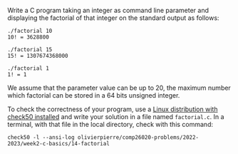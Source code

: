 Write a C program taking an integer as command line parameter and displaying
the factorial of that integer on the standard output as follows:
```
./factorial 10
10! = 3628800

./factorial 15
15! = 1307674368000

./factorial 1
1! = 1
```

We assume that the parameter value can be up to 20, the maximum number which
factorial can be stored in a 64 bits unsigned integer.

To check the correctness of your program, use a
[Linux distribution with check50 installed](https://github.com/olivierpierre/comp26020-devcontainer)
and write your solution in a file named `factorial.c`. In a
terminal, with that file in the local directory, check with this command:


```shell
check50 -l --ansi-log olivierpierre/comp26020-problems/2022-2023/week2-c-basics/14-factorial
```
